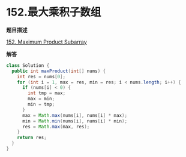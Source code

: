 # 152.最大乘积子数组

**题目描述**

[152. Maximum Product Subarray](https://leetcode-cn.com/problems/maximum-product-subarray/)

**解答**

```java
class Solution {
  public int maxProduct(int[] nums) {
    int res = nums[0];
    for (int i = 1, max = res, min = res; i < nums.length; i++) {
      if (nums[i] < 0) {
        int tmp = max;
        max = min;
        min = tmp;
      }
      max = Math.max(nums[i], nums[i] * max);
      min = Math.min(nums[i], nums[i] * min);
      res = Math.max(max, res);
    }
    return res;
  }
}

```